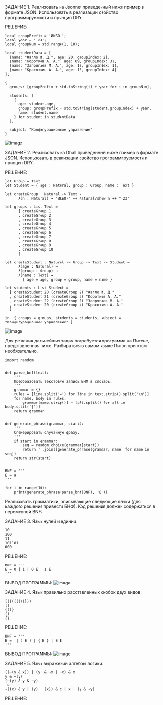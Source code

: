 ЗАДАНИЕ 1. Реализовать на Jsonnet приведенный ниже пример в формате JSON. Использовать в реализации свойство программируемости и принцип DRY.

  РЕШЕНИЕ:
  ~~~jsonnet
  local groupPrefix = 'ИКБО-';
  local year = '-23';
  local groupNum = std.range(1, 10);
  
  local studentData = [
    {name: "Жагло И. Д.", age: 20, groupIndex: 2},
    {name: "Коротков А. А.", age: 69, groupIndex: 3},
    {name: "Запрягаев М. А.", age: 19, groupIndex: 1},
    {name: "Красоткин А. А.", age: 18, groupIndex: 4}
  ];
  
  {
    groups: [groupPrefix + std.toString(i) + year for i in groupNum],
  
    students: [
      {
        age: student.age,
        group: groupPrefix + std.toString(student.groupIndex) + year,
        name: student.name
      } for student in studentData
    ],
  
    subject: "Конфигурационное управление"
  }
  ~~~


  ![image](https://github.com/user-attachments/assets/67fee7bd-4c5b-4ee1-acec-75bf8f3e5631)


ЗАДАНИЕ 2. Реализовать на Dhall приведенный ниже пример в формате JSON. Использовать в реализации свойство программируемости и принцип DRY.

  РЕШЕНИЕ:
  ~~~dhall
  let Group = Text
  let Student = { age : Natural, group : Group, name : Text }
  
  let createGroup : Natural -> Text =
        λ(n : Natural) → "ИКБО-" ++ Natural/show n ++ "-23"
  
  let groups : List Text =
        [ createGroup 1
        , createGroup 2
        , createGroup 3
        , createGroup 4
        , createGroup 5
        , createGroup 6
        , createGroup 7
        , createGroup 8
        , createGroup 9
        , createGroup 10
        ]
  
  let createStudent : Natural -> Group -> Text -> Student =
        λ(age : Natural) →
        λ(group : Group) →
        λ(name : Text) →
          { age = age, group = group, name = name }
  
  let students : List Student =
    [ createStudent 20 (createGroup 2) "Жагло И. Д."
    , createStudent 21 (createGroup 3) "Коротков А. А."
    , createStudent 22 (createGroup 1) "Запрягаев М. А."
    , createStudent 20 (createGroup 4) "Красоткин А. А."
    ]
  
  in  { groups = groups, students = students, subject = "Конфигурационное управление" }
  ~~~


  ![image](https://github.com/user-attachments/assets/e9736cc7-a114-475e-8f96-79da6e2cf9d9)


Для решения дальнейших задач потребуется программа на Питоне, представленная ниже. Разбираться в самом языке Питон при этом необязательно.

~~~
import random


def parse_bnf(text):
    '''
    Преобразовать текстовую запись БНФ в словарь.
    '''
    grammar = {}
    rules = [line.split('=') for line in text.strip().split('\n')]
    for name, body in rules:
        grammar[name.strip()] = [alt.split() for alt in body.split('|')]
    return grammar


def generate_phrase(grammar, start):
    '''
    Сгенерировать случайную фразу.
    '''
    if start in grammar:
        seq = random.choice(grammar[start])
        return ''.join([generate_phrase(grammar, name) for name in seq])
    return str(start)


BNF = '''
E = a
'''

for i in range(10):
    print(generate_phrase(parse_bnf(BNF), 'E'))
~~~   

Реализовать грамматики, описывающие следующие языки (для каждого решения привести БНФ). Код решения должен содержаться в переменной BNF:

ЗАДАНИЕ 3. Язык нулей и единиц.
~~~
10
100
11
101101
000
~~~
  РЕШЕНИЕ:
  ~~~
  BNF = '''
  E = 0 | 1 | 0 E | 1 E
  '''
  ~~~
  ВЫВОД ПРОГРАММЫ:
  ![image](https://github.com/user-attachments/assets/c6e7c985-f774-4dde-9de3-6a8e9477c56d)


ЗАДАНИЕ 4. Язык правильно расставленных скобок двух видов.
~~~
(({((()))}))
{}
{()}
()
{}
~~~
  РЕШЕНИЕ:
  ~~~
  BNF = '''
  E =  | ( E ) | { E } | E E
  '''
  ~~~
  ВЫВОД ПРОГРАММЫ:
  ![image](https://github.com/user-attachments/assets/5a9bb6fa-1b92-419d-96dc-fd71322ffca3)


ЗАДАНИЕ 5. Язык выражений алгебры логики.
~~~
((~(y & x)) | (y) & ~x | ~x) & x
y & ~(y)
(~(y) & y & ~y)
~x
~((x) & y | (y) | (x)) & x | x | (y & ~y)
~~~
  РЕШЕНИЕ:
  
